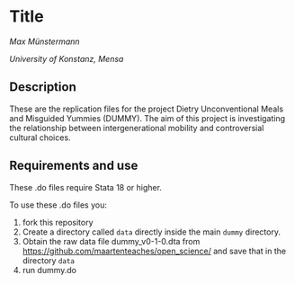# Title

*Max Münstermann*

*University of Konstanz, Mensa*

## Description

These are the replication files for the project Dietry Unconventional Meals and Misguided Yummies (DUMMY). The aim of this project is investigating the relationship  between intergenerational mobility and controversial cultural choices. 

## Requirements and use

These .do files require Stata 18 or higher.

To use these .do files you:

1. fork this repository
2. Create a directory called `data` directly inside the main `dummy` directory.
3. Obtain the raw data file dummy_v0-1-0.dta  from  https://github.com/maartenteaches/open_science/ and save that in the directory `data`
5. run dummy.do 
